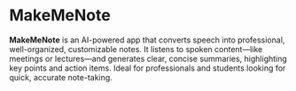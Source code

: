 # MakeMeNote
**MakeMeNote** is an AI-powered app that converts speech into professional, well-organized, customizable notes. It listens to spoken content—like meetings or lectures—and generates clear, concise summaries, highlighting key points and action items. Ideal for professionals and students looking for quick, accurate note-taking.
